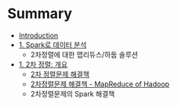 # Summary

* [Introduction](README.md)
* [1. Spark로 데이터 분석](spark_intro.adoc)
   * 2차정렬에 대한 맵리듀스/하둡 솔루션
* [1. 2차 정렬: 개요](secondary_sort.adoc)
   * [2차 정렬문제 해결책](secondary_sort_solution.md)
   * [2차정렬문제 해결책 - MapReduce of Hadoop](secondary_sort_solution-_mapreduce.adoc)
   * 2차정렬문제의 Spark 해결책

